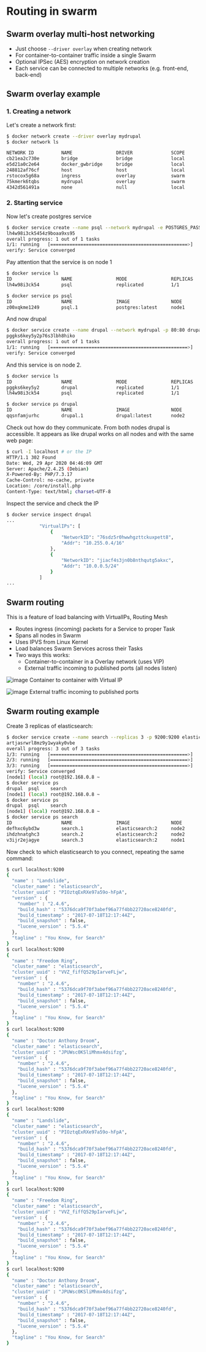 # Routing in swarm

## Swarm overlay multi-host networking

* Just choose `--driver overlay` when creating network
* For container-to-container traffic inside a single Swarm
* Optional IPSec (AES) encryption on network creation
* Each service can be connected to multiple networks (e.g. front-end, back-end)

## Swarm overlay example

### 1. Creating a network
Let's create a network first:
```bash
$ docker network create --driver overlay mydrupal
$ docker network ls

NETWORK ID          NAME                DRIVER              SCOPE
cb21ea2c730e        bridge              bridge              local
e5d21a0c2e64        docker_gwbridge     bridge              local
248812af76cf        host                host                local
rstocox5g68a        ingress             overlay             swarm
75kmerk6tqbs        mydrupal            overlay             swarm
4342d561491a        none                null                local
```

### 2. Starting service

Now let's create postgres service
```bash
$ docker service create --name psql --network mydrupal -e POSTGRES_PASSWORD=mypass postgres
lh4w98i3ck5454z9boaa9xs95
overall progress: 1 out of 1 tasks
1/1: running   [==================================================>]
verify: Service converged
```

Pay attention that the service is on node 1
```bash
$ docker service ls
ID                  NAME                MODE                REPLICAS            IMAGE               PORTS
lh4w98i3ck54        psql                replicated          1/1                 postgres:latest     
```
```bash
$ docker service ps psql
ID                  NAME                IMAGE               NODE                DESIRED STATE       CURRENT STATE            ERROR               PORTS
z00xqkme1249        psql.1              postgres:latest     node1               Running             Running 27 seconds ago                       
```

And now drupal
```bash
$ docker service create --name drupal --network mydrupal -p 80:80 drupal
pggks6key5y2p76s3lbh8hiko
overall progress: 1 out of 1 tasks
1/1: running   [==================================================>]
verify: Service converged
```

And this service is on node 2.
```bash
$ docker service ls
ID                  NAME                MODE                REPLICAS            IMAGE               PORTS
pggks6key5y2        drupal              replicated          1/1                 drupal:latest       *:80->80/tcp
lh4w98i3ck54        psql                replicated          1/1                 postgres:latest     
```
```bash
$ docker service ps drupal
ID                  NAME                IMAGE               NODE                DESIRED STATE       CURRENT STATE           ERROR               PORTS
qqsnfamjurhc        drupal.1            drupal:latest       node2               Running             Running 4 minutes ago                   
```

Check out how do they communicate. From both nodes drupal is accessible. It appears as like drupal works on all nodes and with the same web page:
```bash
$ curl -I localhost # or the IP
HTTP/1.1 302 Found
Date: Wed, 29 Apr 2020 04:46:09 GMT
Server: Apache/2.4.25 (Debian)
X-Powered-By: PHP/7.3.17
Cache-Control: no-cache, private
Location: /core/install.php
Content-Type: text/html; charset=UTF-8
```
Inspect the service and check the IP
```bash
$ docker service inspect drupal
...
            "VirtualIPs": [
                {
                    "NetworkID": "76sdz5r0hwwhgzttckuxpett8",
                    "Addr": "10.255.0.4/16"
                },
                {
                    "NetworkID": "jiacf4s3jn0b8nthqutg5akxc",
                    "Addr": "10.0.0.5/24"
                }
            ]
...
```

## Swarm routing

This is a feature of load balancing with VirtualIPs, Routing Mesh
* Routes ingress (incoming) packets for a Service to proper Task
* Spans all nodes in Swarm
* Uses IPVS from Linux Kernel
* Load balances Swarm Services across their Tasks
* Two ways this works:
    - Container-to-container in a Overlay network (uses VIP)
    - External traffic incoming to published ports (all nodes listen)

![image][1] Container to container with Virtual IP

![image][2] External traffic incoming to published ports

## Swarm routing example

Create 3 replicas of elasticsearch:
```bash
$ docker service create --name search --replicas 3 -p 9200:9200 elasticsearch:2
artjasrwrl8mz9y1wyaky0vbe
overall progress: 3 out of 3 tasks
1/3: running   [==================================================>]
2/3: running   [==================================================>]
3/3: running   [==================================================>]
verify: Service converged
[node1] (local) root@192.168.0.8 ~
$ docker service ps
drupal  psql    search  
[node1] (local) root@192.168.0.8 ~
$ docker service ps
drupal  psql    search  
[node1] (local) root@192.168.0.8 ~
$ docker service ps search
ID                  NAME                IMAGE               NODE                DESIRED STATE       CURRENT STATE            ERROR               PORTS
defhxc6ybd3w        search.1            elasticsearch:2     node2               Running             Running 21 seconds ago                       
ihdzhnatghc3        search.2            elasticsearch:2     node2               Running             Running 21 seconds ago                       
v3ijr2ejagye        search.3            elasticsearch:2     node1               Running             Running 23 seconds ago                  
```

Now check to which elasticsearch to you connect, repeating the same command:

```bash
$ curl localhost:9200
{
  "name" : "Landslide",
  "cluster_name" : "elasticsearch",
  "cluster_uuid" : "PIOztqExRXe97a59o-hFpA",
  "version" : {
    "number" : "2.4.6",
    "build_hash" : "5376dca9f70f3abef96a77f4bb22720ace8240fd",
    "build_timestamp" : "2017-07-18T12:17:44Z",
    "build_snapshot" : false,
    "lucene_version" : "5.5.4"
  },
  "tagline" : "You Know, for Search"
}
$ curl localhost:9200
{
  "name" : "Freedom Ring",
  "cluster_name" : "elasticsearch",
  "cluster_uuid" : "VVZ_fiffQ529pIarveFLjw",
  "version" : {
    "number" : "2.4.6",
    "build_hash" : "5376dca9f70f3abef96a77f4bb22720ace8240fd",
    "build_timestamp" : "2017-07-18T12:17:44Z",
    "build_snapshot" : false,
    "lucene_version" : "5.5.4"
  },
  "tagline" : "You Know, for Search"
}
$ curl localhost:9200
{
  "name" : "Doctor Anthony Droom",
  "cluster_name" : "elasticsearch",
  "cluster_uuid" : "JPUWsc0KSliMhmx4dsifzg",
  "version" : {
    "number" : "2.4.6",
    "build_hash" : "5376dca9f70f3abef96a77f4bb22720ace8240fd",
    "build_timestamp" : "2017-07-18T12:17:44Z",
    "build_snapshot" : false,
    "lucene_version" : "5.5.4"
  },
  "tagline" : "You Know, for Search"
}
$ curl localhost:9200
{
  "name" : "Landslide",
  "cluster_name" : "elasticsearch",
  "cluster_uuid" : "PIOztqExRXe97a59o-hFpA",
  "version" : {
    "number" : "2.4.6",
    "build_hash" : "5376dca9f70f3abef96a77f4bb22720ace8240fd",
    "build_timestamp" : "2017-07-18T12:17:44Z",
    "build_snapshot" : false,
    "lucene_version" : "5.5.4"
  },
  "tagline" : "You Know, for Search"
}
$ curl localhost:9200
{
  "name" : "Freedom Ring",
  "cluster_name" : "elasticsearch",
  "cluster_uuid" : "VVZ_fiffQ529pIarveFLjw",
  "version" : {
    "number" : "2.4.6",
    "build_hash" : "5376dca9f70f3abef96a77f4bb22720ace8240fd",
    "build_timestamp" : "2017-07-18T12:17:44Z",
    "build_snapshot" : false,
    "lucene_version" : "5.5.4"
  },
  "tagline" : "You Know, for Search"
}
$ curl localhost:9200
{
  "name" : "Doctor Anthony Droom",
  "cluster_name" : "elasticsearch",
  "cluster_uuid" : "JPUWsc0KSliMhmx4dsifzg",
  "version" : {
    "number" : "2.4.6",
    "build_hash" : "5376dca9f70f3abef96a77f4bb22720ace8240fd",
    "build_timestamp" : "2017-07-18T12:17:44Z",
    "build_snapshot" : false,
    "lucene_version" : "5.5.4"
  },
  "tagline" : "You Know, for Search"
}
```

[1]: ./img/routing-mesh-inside.png
[2]: ./img/routing-mesh-ingress.png
